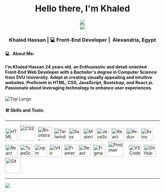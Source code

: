<div align="center" style="display: flex; flex-direction: column; align-items: center;">
   <h1>Hello there, I'm <span style="text-decoration: none; color: inherit;">Khaled</span></h1>
   
   <!-- Portfolio Button -->
   <a href="https://portfolio-khaled-theta.vercel.app/" target="_blank" style="text-decoration: none;=margin-bottom: 10px;">
     <img src="https://img.shields.io/badge/Portfolio-FF5722?style=for-the-badge&logo=todoist&logoColor=white"  />
   </a>
   
   <!-- CV Button -->
   <a href="https://plum-penni-54.tiiny.site/" target="_blank" style="text-decoration: none;">
     <img src="https://img.shields.io/badge/CV-F44336?style=for-the-badge&logo=google-drive&logoColor=white"  />
   </a>
</div>





<div align="center">
  <h3> Khaled Hassan | 💻 Front-End Developer | 
     <span style="display: inline-flex; align-items: center;">
       &nbsp;Alexandria, Egypt
     </span>
  </h3>
</div>

#### 💻 &nbsp; About Me:
<p align="center">
  <h4>I'm Khaled Hassan 24 years old, an Enthusiastic and detail-oriented Front-End Web Developer with a Bachelor's degree in Computer Science from SVU University. 
    Adept at creating visually appealing and intuitive websites. Proficient in HTML, CSS, JavaScript, Bootstrap, and React.js. Passionate about leveraging technology to enhance user experiences.
</h4>
</p>

![Top Langs](https://github-readme-stats.vercel.app/api/top-langs/?username=KhaledHassangit&theme=dark)

#### :hammer_and_wrench: Skills and Tools:
<div>

---

  <img src="https://cdn.iconscout.com/icon/premium/png-256-thumb/html-2752158-2284975.png?f=webp" title="HTML5" alt="HTML" width="40" height="40"/>&nbsp;
  <img src="https://cdn-icons-png.freepik.com/512/5968/5968242.png" title="CSS3" alt="CSS" width="50" height="50"/>&nbsp;
  <img src="https://cdn-icons-png.flaticon.com/512/5968/5968672.png" title="Bootstrap" alt="Bootstrap" width="45" height="45"/>&nbsp;
  <img src="https://static-00.iconduck.com/assets.00/tailwind-css-icon-512x307-1v56l8ed.png" title="Tailwind" alt="Tailwind" width="40" height="40"/>&nbsp;
<img src="https://camo.githubusercontent.com/f0a750ad8250cf711f7a1da710cfc83a9c8a1da28a5b34f603750d6d6ee7a2b1/68747470733a2f2f63646e2e6a7364656c6976722e6e65742f67682f64657669636f6e732f64657669636f6e2f69636f6e732f736173732f736173732d6f726967696e616c2e737667" title="Sass" alt="Sass" width="40" height="40"/>&nbsp;
<img src="https://mui.com/static/logo.png" alt="Material UI Logo" width="40" height="40" title="Material UI" />
  <img src="https://upload.wikimedia.org/wikipedia/commons/6/6a/JavaScript-logo.png" title="JavaScript" alt="JavaScript" width="40" height="40"/>&nbsp;
  <img src="https://seeklogo.com/images/R/react-logo-65B7CD91B5-seeklogo.com.png" title="React" alt="React" width="40" height="40"/>&nbsp;
  <img src="https://uxwing.com/wp-content/themes/uxwing/download/brands-and-social-media/redux-icon.png" title="Redux" alt="Redux" width="40" height="40"/>&nbsp;
  <img src="https://axios-http.com/assets/logo.svg" title="Axios" alt="Axios" width="40" height="40"/>&nbsp;
   <img src="https://reactrouter.com/favicon-light.png" title="React Router DOM" alt="React Router DOM" width="40" height="40"/>&nbsp;
  <img src="https://static-00.iconduck.com/assets.00/typescript-icon-icon-1024x1024-vh3pfez8.png" title="TypeScript" alt="TypeScript" width="40" height="40"/>&nbsp;
  <img src="https://authy.com/wp-content/uploads/npm-logo.png" title="npm" alt="npm" width="40" height="40"/>&nbsp;
  <img src="https://www.svgrepo.com/show/374167/vite.svg" title="Vite" alt="Vite" width="40" height="40"/>&nbsp;
  <img src="https://logosandtypes.com/wp-content/uploads/2021/04/framer-motion.svg" title="Framer Motion" alt="Framer Motion" width="40" height="40"/>&nbsp;
  <img src="https://d3jl769oy69y7b.cloudfront.net/2022/06/LF-Photo-Profile.png" title="React Lottie" alt="React Lottie" width="40" height="40"/>&nbsp;
  <img src="https://upload.wikimedia.org/wikipedia/commons/3/33/Figma-logo.svg" title="Figma" alt="Figma" width="40" height="40"/>&nbsp;
  <img alt="Postman" width="50px" style="padding-right:10px;" src="https://user-images.githubusercontent.com/67447840/220038329-e5213d83-ec34-4a82-9647-1b70ff8f2bfe.png" />&nbsp;
  <img src="https://user-images.githubusercontent.com/29654835/27530003-e78876b8-5a13-11e7-8863-83fbdb900f72.png" title="VS Code" alt="VS Code" width="40" height="40"/>&nbsp;
  <img src="https://user-images.githubusercontent.com/67447840/220037637-cff5669e-da0e-45de-98f1-cdf5b67fff26.png" title="GitHub" alt="GitHub" width="40" height="40"/>&nbsp;
  <img alt="Git" width="50px" style="padding-right:10px;" src="https://cdn.jsdelivr.net/gh/devicons/devicon/icons/git/git-original.svg" />&nbsp;


</div> 



---

[![](https://visitcount.itsvg.in/api?id=KhaledHassangit&label=Profile%20Views&color=2&icon=5&pretty=false)](https://visitcount.itsvg.in)
